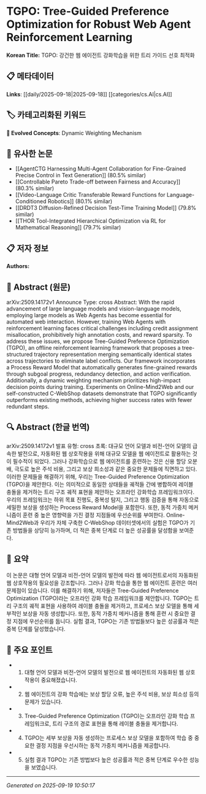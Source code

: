
# TGPO: Tree-Guided Preference Optimization for Robust Web Agent Reinforcement Learning

**Korean Title:** TGPO: 강건한 웹 에이전트 강화학습을 위한 트리 가이드 선호 최적화

## 📋 메타데이터

**Links**: [[daily/2025-09-18|2025-09-18]] [[categories/cs.AI|cs.AI]]

## 🏷️ 카테고리화된 키워드
**🚀 Evolved Concepts**: Dynamic Weighting Mechanism

## 🔗 유사한 논문
- [[AgentCTG Harnessing Multi-Agent Collaboration for Fine-Grained Precise Control in Text Generation]] (80.5% similar)
- [[Controllable Pareto Trade-off between Fairness and Accuracy]] (80.3% similar)
- [[Video-Language Critic Transferable Reward Functions for Language-Conditioned Robotics]] (80.1% similar)
- [[DRDT3 Diffusion-Refined Decision Test-Time Training Model]] (79.8% similar)
- [[THOR Tool-Integrated Hierarchical Optimization via RL for Mathematical Reasoning]] (79.7% similar)

## 📋 저자 정보

**Authors:** 

## 📄 Abstract (원문)

arXiv:2509.14172v1 Announce Type: cross 
Abstract: With the rapid advancement of large language models and vision-language models, employing large models as Web Agents has become essential for automated web interaction. However, training Web Agents with reinforcement learning faces critical challenges including credit assignment misallocation, prohibitively high annotation costs, and reward sparsity. To address these issues, we propose Tree-Guided Preference Optimization (TGPO), an offline reinforcement learning framework that proposes a tree-structured trajectory representation merging semantically identical states across trajectories to eliminate label conflicts. Our framework incorporates a Process Reward Model that automatically generates fine-grained rewards through subgoal progress, redundancy detection, and action verification. Additionally, a dynamic weighting mechanism prioritizes high-impact decision points during training. Experiments on Online-Mind2Web and our self-constructed C-WebShop datasets demonstrate that TGPO significantly outperforms existing methods, achieving higher success rates with fewer redundant steps.

## 🔍 Abstract (한글 번역)

arXiv:2509.14172v1 발표 유형: cross 
초록: 대규모 언어 모델과 비전-언어 모델의 급속한 발전으로, 자동화된 웹 상호작용을 위해 대규모 모델을 웹 에이전트로 활용하는 것이 필수적이 되었다. 그러나 강화학습으로 웹 에이전트를 훈련하는 것은 신용 할당 오분배, 극도로 높은 주석 비용, 그리고 보상 희소성과 같은 중요한 문제들에 직면하고 있다. 이러한 문제들을 해결하기 위해, 우리는 Tree-Guided Preference Optimization (TGPO)을 제안한다. 이는 의미적으로 동일한 상태들을 궤적들 간에 병합하여 레이블 충돌을 제거하는 트리 구조 궤적 표현을 제안하는 오프라인 강화학습 프레임워크이다. 우리의 프레임워크는 하위 목표 진행도, 중복성 탐지, 그리고 행동 검증을 통해 자동으로 세밀한 보상을 생성하는 Process Reward Model을 포함한다. 또한, 동적 가중치 메커니즘이 훈련 중 높은 영향력을 가진 결정 지점들에 우선순위를 부여한다. Online-Mind2Web과 우리가 자체 구축한 C-WebShop 데이터셋에서의 실험은 TGPO가 기존 방법들을 상당히 능가하며, 더 적은 중복 단계로 더 높은 성공률을 달성함을 보여준다.

## 📝 요약

이 논문은 대형 언어 모델과 비전-언어 모델의 발전에 따라 웹 에이전트로서의 자동화된 웹 상호작용의 필요성을 강조합니다. 그러나 강화 학습을 통한 웹 에이전트 훈련은 여러 문제점이 있습니다. 이를 해결하기 위해, 저자들은 Tree-Guided Preference Optimization (TGPO)라는 오프라인 강화 학습 프레임워크를 제안합니다. TGPO는 트리 구조의 궤적 표현을 사용하여 레이블 충돌을 제거하고, 프로세스 보상 모델을 통해 세부적인 보상을 자동 생성합니다. 또한, 동적 가중치 메커니즘을 통해 훈련 시 중요한 결정 지점에 우선순위를 둡니다. 실험 결과, TGPO는 기존 방법들보다 높은 성공률과 적은 중복 단계를 달성했습니다.

## 🎯 주요 포인트

- 1. 대형 언어 모델과 비전-언어 모델의 발전으로 웹 에이전트의 자동화된 웹 상호작용이 중요해졌습니다.

- 2. 웹 에이전트의 강화 학습에는 보상 할당 오류, 높은 주석 비용, 보상 희소성 등의 문제가 있습니다.

- 3. Tree-Guided Preference Optimization (TGPO)는 오프라인 강화 학습 프레임워크로, 트리 구조의 경로 표현을 통해 레이블 충돌을 제거합니다.

- 4. TGPO는 세부 보상을 자동 생성하는 프로세스 보상 모델을 포함하여 학습 중 중요한 결정 지점을 우선시하는 동적 가중치 메커니즘을 제공합니다.

- 5. 실험 결과 TGPO는 기존 방법보다 높은 성공률과 적은 중복 단계로 우수한 성능을 보였습니다.

---

*Generated on 2025-09-19 10:50:17*